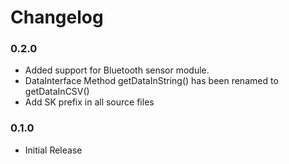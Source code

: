 # Changelog

### 0.2.0
  - Added support for Bluetooth sensor module.
  - DataInterface Method getDataInString() has been renamed to getDataInCSV()
  - Add SK prefix in all source files

### 0.1.0
  - Initial Release
